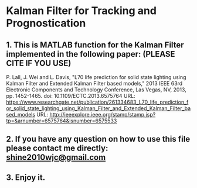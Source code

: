 # Kalman Filter for Tracking and Prognostication
## 1. This is MATLAB function for the Kalman Filter implemented in the following paper: (PLEASE CITE IF YOU USE)
P. Lall, J. Wei and L. Davis, "L70 life prediction for solid state lighting using Kalman Filter and Extended Kalman Filter based models," 2013 IEEE 63rd Electronic Components and Technology Conference, Las Vegas, NV, 2013, pp. 1452-1465.
doi: 10.1109/ECTC.2013.6575764
URL: https://www.researchgate.net/publication/261334683_L70_life_prediction_for_solid_state_lighting_using_Kalman_Filter_and_Extended_Kalman_Filter_based_models
URL: http://ieeexplore.ieee.org/stamp/stamp.jsp?tp=&arnumber=6575764&isnumber=6575533

## 2. If you have any question on how to use this file please contact me directly: shine2010wjc@gmail.com
## 3. Enjoy it.
